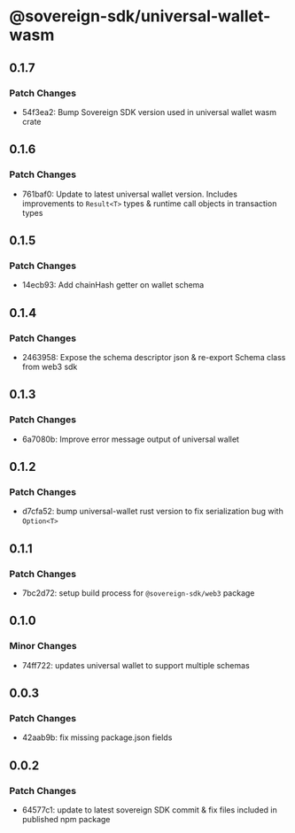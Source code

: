 # @sovereign-sdk/universal-wallet-wasm

## 0.1.7

### Patch Changes

- 54f3ea2: Bump Sovereign SDK version used in universal wallet wasm crate

## 0.1.6

### Patch Changes

- 761baf0: Update to latest universal wallet version. Includes improvements to `Result<T>` types & runtime call objects in transaction types

## 0.1.5

### Patch Changes

- 14ecb93: Add chainHash getter on wallet schema

## 0.1.4

### Patch Changes

- 2463958: Expose the schema descriptor json & re-export Schema class from web3 sdk

## 0.1.3

### Patch Changes

- 6a7080b: Improve error message output of universal wallet

## 0.1.2

### Patch Changes

- d7cfa52: bump universal-wallet rust version to fix serialization bug with `Option<T>`

## 0.1.1

### Patch Changes

- 7bc2d72: setup build process for `@sovereign-sdk/web3` package

## 0.1.0

### Minor Changes

- 74ff722: updates universal wallet to support multiple schemas

## 0.0.3

### Patch Changes

- 42aab9b: fix missing package.json fields

## 0.0.2

### Patch Changes

- 64577c1: update to latest sovereign SDK commit & fix files included in published npm package
